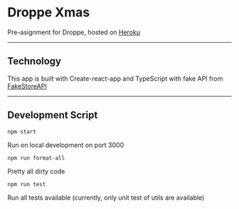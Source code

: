 # Droppe Xmas

Pre-asignment for Droppe, hosted on [Heroku](https://droppexmas-klez.herokuapp.com/)


---

## Technology

This app is built with Create-react-app and TypeScript with fake API from [FakeStoreAPI](https://fakestoreapi.com/docs)

---

## Development Script

```
npm start
```

Run on local development on port 3000

```
npm run format-all
```

Pretty all dirty code

```
npm run test
```
Run all tests available (currently, only unit test of utils are available)
